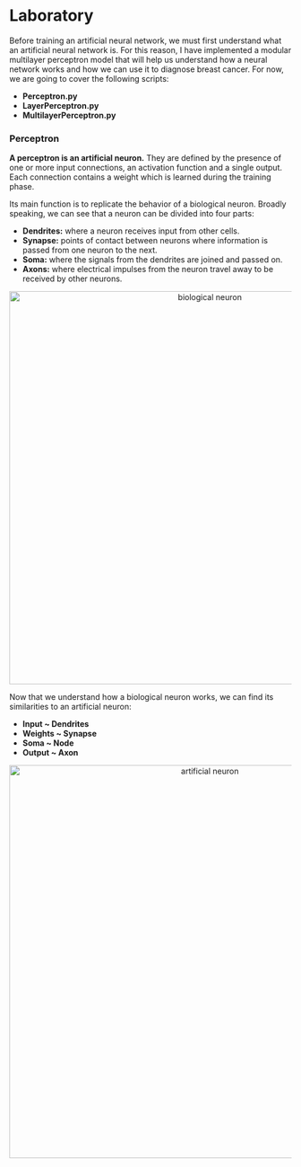 # Laboratory
Before training an artificial neural network, we must first understand what an artificial neural network is. For this reason, I have implemented a modular multilayer perceptron model that will help us understand how a neural network works and how we can use it to diagnose breast cancer. For now, we are going to cover the following scripts:
- **Perceptron.py**
- **LayerPerceptron.py**
- **MultilayerPerceptron.py**

### Perceptron
**A perceptron is an artificial neuron.** They are defined by the presence of one or more input connections, an activation function and a single output. Each connection contains a weight which is learned during the training phase.<br>

Its main function is to replicate the behavior of a biological neuron. Broadly speaking, we can see that a neuron can be divided into four parts:
- **Dendrites:** where a neuron receives input from other cells.
- **Synapse:** points of contact between neurons where information is passed from one neuron to the next.
- **Soma:** where the signals from the dendrites are joined and passed on.
- **Axons:** where electrical impulses from the neuron travel away to be received by other neurons.

<div align="center">
<img width=700 alt="biological neuron" src="https://user-images.githubusercontent.com/74931024/177190004-06cefb93-511e-425d-b5a5-4d1b5afceaca.jpg">
</div>

Now that we understand how a biological neuron works, we can find its similarities to an artificial neuron:
- **Input ~ Dendrites**
- **Weights ~ Synapse**
- **Soma ~ Node**
- **Output ~ Axon**

<div align="center">
<img width=700 alt="artificial neuron" src="https://user-images.githubusercontent.com/74931024/177190161-47bec551-5910-40d0-9a39-6b94380da046.png">
</div>
